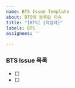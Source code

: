 ```yaml
---
name: BTS Issue Template
about: BTS에 등록된 이슈
title: "[BTS] {작업자}"
labels: BTS
assignees: ''

---
```


### BTS Issue 목록
- [ ] 
- [ ] 
